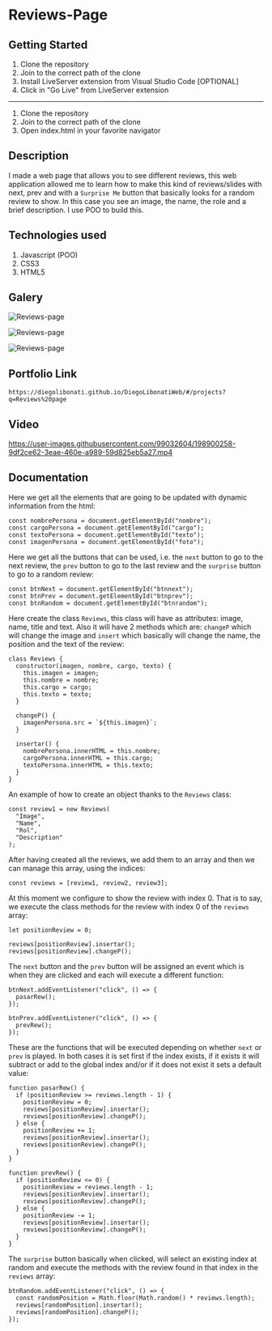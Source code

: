 # Reviews-Page

## Getting Started

1. Clone the repository
2. Join to the correct path of the clone
3. Install LiveServer extension from Visual Studio Code [OPTIONAL]
4. Click in "Go Live" from LiveServer extension

---

1. Clone the repository
2. Join to the correct path of the clone
3. Open index.html in your favorite navigator

## Description

I made a web page that allows you to see different reviews, this web application allowed me to learn how to make this kind of reviews/slides with next, prev and with a `Surprise Me` button that basically looks for a random review to show. In this case you see an image, the name, the role and a brief description. I use POO to build this.

## Technologies used

1. Javascript (POO)
2. CSS3
3. HTML5

## Galery

![Reviews-page](https://raw.githubusercontent.com/DiegoLibonati/DiegoLibonatiWeb/main/data/projects/Javascript/Imagenes/reviews-0.jpg)

![Reviews-page](https://raw.githubusercontent.com/DiegoLibonati/DiegoLibonatiWeb/main/data/projects/Javascript/Imagenes/reviews-1.jpg)

![Reviews-page](https://raw.githubusercontent.com/DiegoLibonati/DiegoLibonatiWeb/main/data/projects/Javascript/Imagenes/reviews-2.jpg)

## Portfolio Link

`https://diegolibonati.github.io/DiegoLibonatiWeb/#/projects?q=Reviews%20page`

## Video

https://user-images.githubusercontent.com/99032604/198900258-9df2ce62-3eae-460e-a989-59d825eb5a27.mp4

## Documentation

Here we get all the elements that are going to be updated with dynamic information from the html:

```
const nombrePersona = document.getElementById("nombre");
const cargoPersona = document.getElementById("cargo");
const textoPersona = document.getElementById("texto");
const imagenPersona = document.getElementById("foto");
```

Here we get all the buttons that can be used, i.e. the `next` button to go to the next review, the `prev` button to go to the last review and the `surprise` button to go to a random review:

```
const btnNext = document.getElementById("btnnext");
const btnPrev = document.getElementById("btnprev");
const btnRandom = document.getElementById("btnrandom");
```

Here create the class `Reviews`, this class will have as attributes: image, name, title and text. Also it will have 2 methods which are: `changeP` which will change the image and `insert` which basically will change the name, the position and the text of the review:

```
class Reviews {
  constructor(imagen, nombre, cargo, texto) {
    this.imagen = imagen;
    this.nombre = nombre;
    this.cargo = cargo;
    this.texto = texto;
  }

  changeP() {
    imagenPersona.src = `${this.imagen}`;
  }

  insertar() {
    nombrePersona.innerHTML = this.nombre;
    cargoPersona.innerHTML = this.cargo;
    textoPersona.innerHTML = this.texto;
  }
}
```

An example of how to create an object thanks to the `Reviews` class:

```
const review1 = new Reviews(
  "Image",
  "Name",
  "Rol",
  "Description"
);
```

After having created all the reviews, we add them to an array and then we can manage this array, using the indices:

```
const reviews = [review1, review2, review3];
```

At this moment we configure to show the review with index 0. That is to say, we execute the class methods for the review with index 0 of the `reviews` array:

```
let positionReview = 0;

reviews[positionReview].insertar();
reviews[positionReview].changeP();
```

The `next` button and the `prev` button will be assigned an event which is when they are clicked and each will execute a different function:

```
btnNext.addEventListener("click", () => {
  pasarRew();
});

btnPrev.addEventListener("click", () => {
  prevRew();
});
```

These are the functions that will be executed depending on whether `next` or `prev` is played. In both cases it is set first if the index exists, if it exists it will subtract or add to the global index and/or if it does not exist it sets a default value:

```
function pasarRew() {
  if (positionReview >= reviews.length - 1) {
    positionReview = 0;
    reviews[positionReview].insertar();
    reviews[positionReview].changeP();
  } else {
    positionReview += 1;
    reviews[positionReview].insertar();
    reviews[positionReview].changeP();
  }
}

function prevRew() {
  if (positionReview <= 0) {
    positionReview = reviews.length - 1;
    reviews[positionReview].insertar();
    reviews[positionReview].changeP();
  } else {
    positionReview -= 1;
    reviews[positionReview].insertar();
    reviews[positionReview].changeP();
  }
}
```

The `surprise` button basically when clicked, will select an existing index at random and execute the methods with the review found in that index in the `reviews` array:

```
btnRandom.addEventListener("click", () => {
  const randomPosition = Math.floor(Math.random() * reviews.length);
  reviews[randomPosition].insertar();
  reviews[randomPosition].changeP();
});

```
